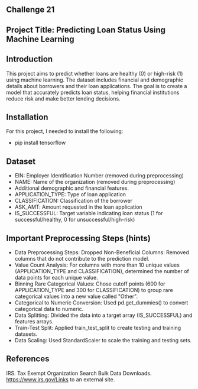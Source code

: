 ## Challenge 21
## Project Title: Predicting Loan Status Using Machine Learning

## Introduction
This project aims to predict whether loans are healthy (0) or high-risk (1) using machine learning. The dataset includes financial and demographic details about borrowers and their loan applications. The goal is to create a model that accurately predicts loan status, helping financial institutions reduce risk and make better lending decisions.

## Installation
For this project, I needed to install the following:
* pip install tensorflow

## Dataset
* EIN: Employer Identification Number (removed during preprocessing)
* NAME: Name of the organization (removed during preprocessing)
* Additional demographic and financial features.
* APPLICATION_TYPE: Type of loan application
* CLASSIFICATION: Classification of the borrower
* ASK_AMT: Amount requested in the loan application
* IS_SUCCESSFUL: Target variable indicating loan status (1 for successful/healthy, 0 for unsuccessful/high-risk)

## Important Preprocessing Steps (hints)

* Data Preprocessing Steps:
Dropped Non-Beneficial Columns:
Removed columns that do not contribute to the prediction model.
* Value Count Analysis:
For columns with more than 10 unique values (APPLICATION_TYPE and CLASSIFICATION), determined the number of data points for each unique value.
* Binning Rare Categorical Values:
Chose cutoff points (600 for APPLICATION_TYPE and 300 for CLASSIFICATION) to group rare categorical values into a new value called "Other".
* Categorical to Numeric Conversion:
Used pd.get_dummies() to convert categorical data to numeric.
* Data Splitting:
Divided the data into a target array (IS_SUCCESSFUL) and features arrays.
* Train-Test Split:
Applied train_test_split to create testing and training datasets.
* Data Scaling:
Used StandardScaler to scale the training and testing sets.


## References
IRS. Tax Exempt Organization Search Bulk Data Downloads. https://www.irs.gov/Links to an external site.


